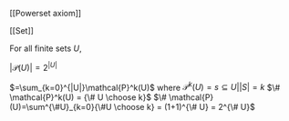 [[Powerset axiom]]

[[Set]]

For all finite sets $U$,

$|\mathcal{P}(U)| = 2^{|U|}$

$=\sum_{k=0}^{|U|}\mathcal{P}^k(U)$ where $\mathcal{P}^k(U) = {s \subseteq U | |S| = k}$
$\# \mathcal{P}^k(U) = {\# U \choose k}$
$\# \mathcal{P}(U)=\sum^{\#U}_{k=0}{\#U \choose k} = (1+1)^{\# U} = 2^{\# U}$